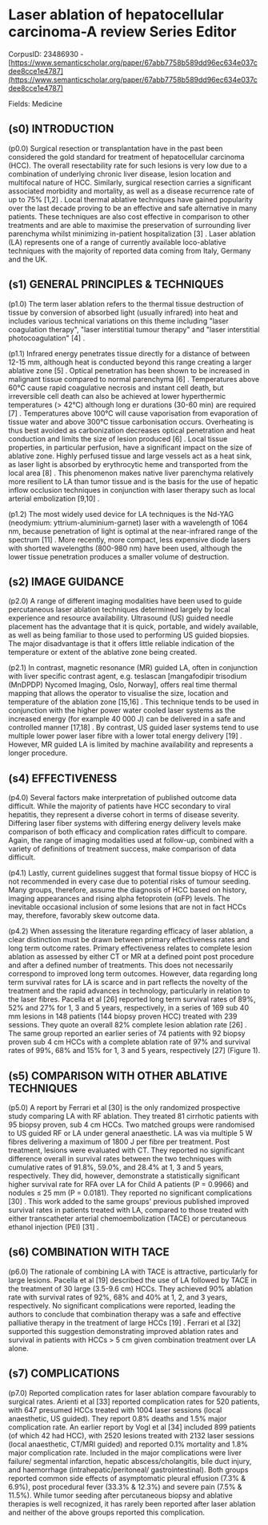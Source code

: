 # Laser ablation of hepatocellular carcinoma-A review Series Editor

CorpusID: 23486930 - [https://www.semanticscholar.org/paper/67abb7758b589dd96ec634e037cdee8cce1e4787](https://www.semanticscholar.org/paper/67abb7758b589dd96ec634e037cdee8cce1e4787)

Fields: Medicine

## (s0) INTRODUCTION
(p0.0) Surgical resection or transplantation have in the past been considered the gold standard for treatment of hepatocellular carcinoma (HCC). The overall resectability rate for such lesions is very low due to a combination of underlying chronic liver disease, lesion location and multifocal nature of HCC. Similarly, surgical resection carries a significant associated morbidity and mortality, as well as a disease recurrence rate of up to 75% [1,2] . Local thermal ablative techniques have gained popularity over the last decade proving to be an effective and safe alternative in many patients. These techniques are also cost effective in comparison to other treatments and are able to maximise the preservation of surrounding liver parenchyma whilst minimizing in-patient hospitalization [3] . Laser ablation (LA) represents one of a range of currently available loco-ablative techniques with the majority of reported data coming from Italy, Germany and the UK.
## (s1) GENERAL PRINCIPLES & TECHNIQUES
(p1.0) The term laser ablation refers to the thermal tissue destruction of tissue by conversion of absorbed light (usually infrared) into heat and includes various technical variations on this theme including "laser coagulation therapy", "laser interstitial tumour therapy" and "laser interstitial photocoagulation" [4] .

(p1.1) Infrared energy penetrates tissue directly for a distance of between 12-15 mm, although heat is conducted beyond this range creating a larger ablative zone [5] . Optical penetration has been shown to be increased in malignant tissue compared to normal parenchyma [6] . Temperatures above 60℃ cause rapid coagulative necrosis and instant cell death, but irreversible cell death can also be achieved at lower hyperthermic temperatures (> 42℃) although long er durations (30-60 min) are required [7] . Temperatures above 100℃ will cause vaporisation from evaporation of tissue water and above 300℃ tissue carbonisation occurs. Overheating is thus best avoided as carbonization decreases optical penetration and heat conduction and limits the size of lesion produced [6] . Local tissue properties, in particular perfusion, have a significant impact on the size of ablative zone. Highly perfused tissue and large vessels act as a heat sink, as laser light is absorbed by erythrocytic heme and transported from the local area [8] . This phenomenon makes native liver parenchyma relatively more resilient to LA than tumor tissue and is the basis for the use of hepatic inflow occlusion techniques in conjunction with laser therapy such as local arterial embolization [9,10] .

(p1.2) The most widely used device for LA techniques is the Nd-YAG (neodymium: yttrium-aluminium-garnet) laser with a wavelength of 1064 nm, because penetration of light is optimal at the near-infrared range of the spectrum [11] . More recently, more compact, less expensive diode lasers with shorted wavelengths (800-980 nm) have been used, although the lower tissue penetration produces a smaller volume of destruction.
## (s2) IMAGE GUIDANCE
(p2.0) A range of different imaging modalities have been used to guide percutaneous laser ablation techniques determined largely by local experience and resource availability. Ultrasound (US) guided needle placement has the advantage that it is quick, portable, and widely available, as well as being familiar to those used to performing US guided biopsies. The major disadvantage is that it offers little reliable indication of the temperature or extent of the ablative zone being created.

(p2.1) In contrast, magnetic resonance (MR) guided LA, often in conjunction with liver specific contrast agent, e.g. teslascan [mangafodipir trisodium (MnDPDP) Nycomed Imaging, Oslo, Norway], offers real time thermal mapping that allows the operator to visualise the size, location and temperature of the ablation zone [15,16] . This technique tends to be used in conjunction with the higher power water cooled laser systems as the increased energy (for example 40 000 J) can be delivered in a safe and controlled manner [17,18] . By contrast, US guided laser systems tend to use multiple lower power laser fibre with a lower total energy delivery [19] . However, MR guided LA is limited by machine availability and represents a longer procedure.
## (s4) EFFECTIVENESS
(p4.0) Several factors make interpretation of published outcome data difficult. While the majority of patients have HCC secondary to viral hepatitis, they represent a diverse cohort in terms of disease severity. Differing laser fiber systems with differing energy delivery levels make comparison of both efficacy and complication rates difficult to compare. Again, the range of imaging modalities used at follow-up, combined with a variety of definitions of treatment success, make comparison of data difficult.

(p4.1) Lastly, current guidelines suggest that formal tissue biopsy of HCC is not recommended in every case due to potential risks of tumour seeding. Many groups, therefore, assume the diagnosis of HCC based on history, imaging appearances and rising alpha fetoprotein (αFP) levels. The inevitable occasional inclusion of some lesions that are not in fact HCCs may, therefore, favorably skew outcome data.

(p4.2) When assessing the literature regarding efficacy of laser ablation, a clear distinction must be drawn between primary effectiveness rates and long term outcome rates. Primary effectiveness relates to complete lesion ablation as assessed by either CT or MR at a defined point post procedure and after a defined number of treatments. This does not necessarily correspond to improved long term outcomes. However, data regarding long term survival rates for LA is scarce and in part reflects the novelty of the treatment and the rapid advances in technology, particularly in relation to the laser fibres. Pacella et al [26] reported long term survival rates of 89%, 52% and 27% for 1, 3 and 5 years, respectively, in a series of 169 sub 40 mm lesions in 148 patients (144 biopsy proven HCC) treated with 239 sessions. They quote an overall 82% complete lesion ablation rate [26] . The same group reported an earlier series of 74 patients with 92 biopsy proven sub 4 cm HCCs with a complete ablation rate of 97% and survival rates of 99%, 68% and 15% for 1, 3 and 5 years, respectively [27] (Figure 1).
## (s5) COMPARISON WITH OTHER ABLATIVE TECHNIQUES
(p5.0) A report by Ferrari et al [30] is the only randomized prospective study comparing LA with RF ablation. They treated 81 cirrhotic patients with 95 biopsy proven, sub 4 cm HCCs. Two matched groups were randomised to US guided RF or LA under general anaesthetic. LA was via multiple 5 W fibres delivering a maximum of 1800 J per fibre per treatment. Post treatment, lesions were evaluated with CT. They reported no significant difference overall in survival rates between the two techniques with cumulative rates of 91.8%, 59.0%, and 28.4% at 1, 3 and 5 years, respectively. They did, however, demonstrate a statistically significant higher survival rate for RFA over LA for Child A patients (P = 0.9966) and nodules ≤ 25 mm (P = 0.0181). They reported no significant complications [30] . This work added to the same groups' previous published improved survival rates in patients treated with LA, compared to those treated with either transcatheter arterial chemoembolization (TACE) or percutaneous ethanol injection (PEI) [31] .
## (s6) COMBINATION WITH TACE
(p6.0) The rationale of combining LA with TACE is attractive, particularly for large lesions. Pacella et al [19] described the use of LA followed by TACE in the treatment of 30 large (3.5-9.6 cm) HCCs. They achieved 90% ablation rate with survival rates of 92%, 68% and 40% at 1, 2, and 3 years, respectively. No significant complications were reported, leading the authors to conclude that combination therapy was a safe and effective palliative therapy in the treatment of large HCCs [19] . Ferrari et al [32] supported this suggestion demonstrating improved ablation rates and survival in patients with HCCs > 5 cm given combination treatment over LA alone.
## (s7) COMPLICATIONS
(p7.0) Reported complication rates for laser ablation compare favourably to surgical rates. Arienti et al [33] reported complication rates for 520 patients, with 647 presumed HCCs treated with 1004 laser sessions (local anaesthetic, US guided). They report 0.8% deaths and 1.5% major complication rate. An earlier report by Vogl et al [34] included 899 patients (of which 42 had HCC), with 2520 lesions treated with 2132 laser sessions (local anaesthetic, CT/MRI guided) and reported 0.1% mortality and 1.8% major complication rate. Included in the major complications were liver failure/ segmental infarction, hepatic abscess/cholangitis, bile duct injury, and haemorrhage (intrahepatic/peritoneal/ gastrointestinal). Both groups reported common side effects of asymptomatic pleural effusion (7.3% & 6.9%), post procedural fever (33.3% & 12.3%) and severe pain (7.5% & 11.5%). While tumor seeding after percutaneous biopsy and ablative therapies is well recognized, it has rarely been reported after laser ablation and neither of the above groups reported this complication.
